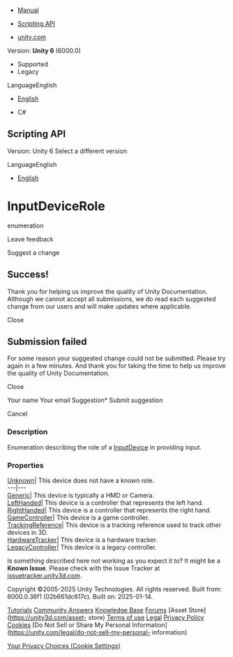 [ ]()

  * [Manual](../Manual/index.html)
  * [Scripting API](../ScriptReference/index.html)

  * [unity.com](https://unity.com/)

Version: **Unity 6** (6000.0)

  * Supported
  * Legacy

LanguageEnglish

  * [English]()

  * C#

[ ](https://docs.unity3d.com)

## Scripting API

Version: Unity 6 Select a different version

LanguageEnglish

  * [English]()

# InputDeviceRole

enumeration

Leave feedback

Suggest a change

## Success!

Thank you for helping us improve the quality of Unity Documentation. Although
we cannot accept all submissions, we do read each suggested change from our
users and will make updates where applicable.

Close

## Submission failed

For some reason your suggested change could not be submitted. Please <a>try
again</a> in a few minutes. And thank you for taking the time to help us
improve the quality of Unity Documentation.

Close

Your name Your email Suggestion* Submit suggestion

Cancel

[ ]()

### Description

Enumeration describing the role of a [InputDevice](XR.InputDevice.html) in
providing input.

### Properties

[Unknown](XR.InputDeviceRole.Unknown.html)| This device does not have a known
role.  
---|---  
[Generic](XR.InputDeviceRole.Generic.html)| This device is typically a HMD or
Camera.  
[LeftHanded](XR.InputDeviceRole.LeftHanded.html)| This device is a controller
that represents the left hand.  
[RightHanded](XR.InputDeviceRole.RightHanded.html)| This device is a
controller that represents the right hand.  
[GameController](XR.InputDeviceRole.GameController.html)| This device is a
game controller.  
[TrackingReference](XR.InputDeviceRole.TrackingReference.html)| This device is
a tracking reference used to track other devices in 3D.  
[HardwareTracker](XR.InputDeviceRole.HardwareTracker.html)| This device is a
hardware tracker.  
[LegacyController](XR.InputDeviceRole.LegacyController.html)| This device is a
legacy controller.  
  
Is something described here not working as you expect it to? It might be a
**Known Issue**. Please check with the Issue Tracker at
[issuetracker.unity3d.com](https://issuetracker.unity3d.com).

Copyright ©2005-2025 Unity Technologies. All rights reserved. Built from:
6000.0.36f1 (02b661dc617c). Built on: 2025-01-14.

[Tutorials](https://unity3d.com/learn) [Community
Answers](https://answers.unity3d.com) [Knowledge
Base](https://support.unity3d.com/hc/en-us)
[Forums](https://forum.unity3d.com) [Asset Store](https://unity3d.com/asset-
store) [Terms of use](https://docs.unity3d.com/Manual/TermsOfUse.html)
[Legal](https://unity.com/legal) [Privacy
Policy](https://unity.com/legal/privacy-policy)
[Cookies](https://unity.com/legal/cookie-policy) [Do Not Sell or Share My
Personal Information](https://unity.com/legal/do-not-sell-my-personal-
information)

[Your Privacy Choices (Cookie Settings)](javascript:void\(0\);)

